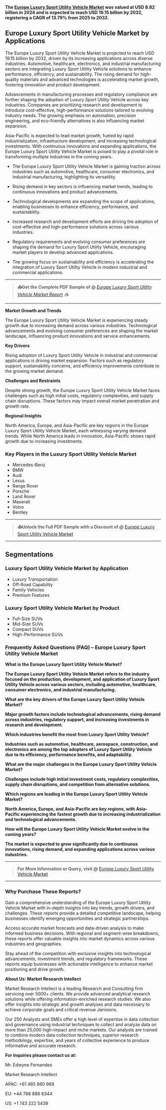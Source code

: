 <p><strong>The <a href="https://www.marketresearchintellect.com/download-sample/?rid=257402&amp;utm_source=Pulse-April-Europe&amp;utm_medium=852">Europe Luxury Sport Utility Vehicle Market</a> was valued at USD 8.82 billion in 2024 and is expected to reach USD 19.15 billion by 2032, registering a CAGR of 13.79% from 2025 to 2032.</strong></p><h2>Europe Luxury Sport Utility Vehicle Market by Applications&nbsp;</h2><p><p>The Europe Luxury Sport Utility Vehicle Market is projected to reach USD 19.15 billion by 2032, driven by its increasing applications across diverse industries. Automotive, healthcare, electronics, and industrial manufacturing sectors are integrating Luxury Sport Utility Vehicle solutions to enhance performance, efficiency, and sustainability. The rising demand for high-quality materials and advanced technologies is accelerating market growth, fostering innovation and product development.</p><p>Advancements in manufacturing processes and regulatory compliance are further shaping the adoption of Luxury Sport Utility Vehicle across key industries. Companies are prioritizing research and development to introduce cost-effective, high-performance solutions tailored to evolving industry needs. The growing emphasis on automation, precision engineering, and eco-friendly alternatives is also influencing market expansion.</p><p>Asia-Pacific is expected to lead market growth, fueled by rapid industrialization, infrastructure development, and increasing technological investments. With continuous innovations and expanding applications, the Europe Luxury Sport Utility Vehicle Market is poised to play a pivotal role in transforming multiple industries in the coming years.</p></p><ul><li><p>The Europe Luxury Sport Utility Vehicle Market is gaining traction across industries such as automotive, healthcare, consumer electronics, and industrial manufacturing, highlighting its versatility.</p></li><li><p>Rising demand in key sectors is influencing market trends, leading to continuous innovations and product advancements.</p></li><li><p>Technological developments are expanding the scope of applications, enabling businesses to enhance efficiency, performance, and sustainability.</p></li><li><p>Increased research and development efforts are driving the adoption of cost-effective and high-performance solutions across various industries.</p></li><li><p>Regulatory requirements and evolving consumer preferences are shaping the demand for Luxury Sport Utility Vehicle, encouraging market players to develop advanced applications.</p></li><li><p>The growing focus on sustainability and efficiency is accelerating the integration of Luxury Sport Utility Vehicle in modern industrial and commercial applications.</p></li></ul><hr /><blockquote><p><strong><span class="font-[700]">📥Get the Complete PDF Sample of @ </span></strong><em><span class="font-[700]"><a href="https://www.marketresearchintellect.com/download-sample/?rid=257402&amp;utm_source=Pulse-April-Europe&amp;utm_medium=852" target="_blank" data-tracking-control-name="article-ssr-frontend-pulse_little-text-block" data-tracking-will-navigate="" data-test-link="">Europe Luxury Sport Utility Vehicle Market Report</a>&nbsp;📥</span></em></p></blockquote><hr /><p class="" data-start="77" data-end="360"><strong data-start="77" data-end="105">Market Growth and Trends</strong></p><p class="" data-start="77" data-end="360">The Europe Luxury Sport Utility Vehicle Market is experiencing steady growth due to increasing demand across various industries. Technological advancements and evolving consumer preferences are shaping the market landscape, influencing product innovations and service enhancements.</p><p class="" data-start="362" data-end="606"><strong data-start="362" data-end="377">Key Drivers</strong></p><p class="" data-start="362" data-end="606">Rising adoption of Luxury Sport Utility Vehicle in industrial and commercial applications is driving market expansion. Factors such as regulatory support, sustainability concerns, and efficiency improvements contribute to the growing market demand.</p><p class="" data-start="608" data-end="849"><strong data-start="608" data-end="637">Challenges and Restraints</strong></p><p class="" data-start="608" data-end="849">Despite strong growth, the Europe Luxury Sport Utility Vehicle Market faces challenges such as high initial costs, regulatory complexities, and supply chain disruptions. These factors may impact overall market penetration and growth rate.</p><p class="" data-start="851" data-end="1095"><strong data-start="851" data-end="872">Regional Insights</strong></p><p class="" data-start="851" data-end="1095">North America, Europe, and Asia-Pacific are key regions in the Europe Luxury Sport Utility Vehicle Market, each witnessing varying demand trends. While North America leads in innovation, Asia-Pacific shows rapid growth due to increasing investments.</p><p><h3>Key Players in the Luxury Sport Utility Vehicle Market </h3><ul><li>Mercedes-Benz</li><li> BMW</li><li> Audi</li><li> Lexus</li><li> Range Rover</li><li> Porsche</li><li> Land Rover</li><li> Maserati</li><li> Volvo</li><li> Bentley</li></ul></p><hr /><blockquote><p><strong>📥Unlock the Full PDF Sample with a Discount of @</strong> <a href="https://www.marketresearchintellect.com/ask-for-discount/?rid=257402&amp;utm_source=Pulse-April-Europe&amp;utm_medium=852">Europe Luxury Sport Utility Vehicle Market</a></p></blockquote><hr /><p><h2>Segmentations</h2><h3>Luxury Sport Utility Vehicle Market by Application</h3><ul><li>Luxury Transportation</li><li> Off-Road Capability</li><li> Family Vehicles</li><li> Premium Features</li></ul><h3>Luxury Sport Utility Vehicle Market by Product</h3><ul><li>Full-Size SUVs</li><li> Mid-Size SUVs</li><li> Compact SUVs</li><li> High-Performance SUVs</li></ul></p><h3><strong>Frequently Asked Questions (FAQ) &ndash; Europe Luxury Sport Utility Vehicle Market</strong></h3><p><strong>What is the Europe Luxury Sport Utility Vehicle Market?</strong></p><p><strong>The Europe Luxury Sport Utility Vehicle Market refers to the industry focused on the production, development, and application of Luxury Sport Utility Vehicle across various sectors, including automotive, healthcare, consumer electronics, and industrial manufacturing.</strong></p><p><strong>What are the key drivers of the Europe Luxury Sport Utility Vehicle Market?</strong></p><p><strong>Major growth factors include technological advancements, rising demand across industries, regulatory support, and increasing investments in research and development.</strong></p><p><strong>Which industries benefit the most from Luxury Sport Utility Vehicle?</strong></p><p><strong>Industries such as automotive, healthcare, aerospace, construction, and electronics are among the top adopters of Luxury Sport Utility Vehicle due to its efficiency, performance benefits, and adaptability.</strong></p><p><strong>What are the major challenges in the Europe Luxury Sport Utility Vehicle Market?</strong></p><p><strong>Challenges include high initial investment costs, regulatory complexities, supply chain disruptions, and competition from alternative solutions.</strong></p><p><strong>Which regions are leading in the Europe Luxury Sport Utility Vehicle Market?</strong></p><p><strong>North America, Europe, and Asia-Pacific are key regions, with Asia-Pacific experiencing the fastest growth due to increasing industrialization and technological advancements.</strong></p><p><strong>How will the Europe Luxury Sport Utility Vehicle Market evolve in the coming years?</strong></p><p><strong>The market is expected to grow significantly due to continuous innovations, rising demand, and expanding applications across various industries.</strong></p><hr /><blockquote><p><span class="font-[700]"><strong>For More Information or Query, visit&nbsp;@</strong>&nbsp;</span><span class="font-[700]"><a href="https://www.marketresearchintellect.com/product/global-luxury-sport-utility-vehicle-market-size-and-forecast/?utm_source=Linkedin&utm_medium=852" target="_blank" data-tracking-control-name="article-ssr-frontend-pulse_little-text-block" data-tracking-will-navigate="" data-test-link="">Europe Luxury Sport Utility Vehicle Market</a></span></p></blockquote><hr /><h3><strong data-start="0" data-end="31">Why Purchase These Reports?</strong></h3><p class="" data-start="35" data-end="297">Gain a comprehensive understanding of the Europe Luxury Sport Utility Vehicle Market with in-depth insights into key trends, growth drivers, and challenges. These reports provide a detailed competitive landscape, helping businesses identify emerging opportunities and strategic partnerships.</p><p class="" data-start="299" data-end="540">Access accurate market forecasts and data-driven analysis to make informed business decisions. With regional and segment-wise breakdowns, these reports offer valuable insights into market dynamics across various industries and geographies.</p><p class="" data-start="542" data-end="784">Stay ahead of the competition with exclusive insights into technological advancements, investment trends, and regulatory frameworks. These reports equip businesses with actionable intelligence to enhance market positioning and drive growth.</p><p><strong><span class="font-[700]">About Us: Market Research Intellect</span></strong></p><p><span class="">Market Research Intellect is a leading Research and Consulting firm servicing over 5000+ clients. We provide advanced analytical research solutions while offering information-enriched research studies.&nbsp;</span>We also offer insights into strategic and growth analyses and data necessary to achieve corporate goals and critical revenue Janisions.</p><p><span class="">Our 250 Analysts and SMEs offer a high level of expertise in data collection and governance using industrial techniques to collect and analyze data on more than 25,000 high-impact and niche markets. Our analysts are trained to combine modern data collection techniques, superior research methodology, expertise, and years of collective experience to produce informative and accurate research.</span></p><p><strong>For inquiries please contact us at:</strong></p><p>Mr. Edwyne Fernandes</p><p>Market Research Intellect</p><p>APAC: +61 485 860 968</p><p>EU: +44 788 886 6344</p><p>US: +1 743 222 5439</p>